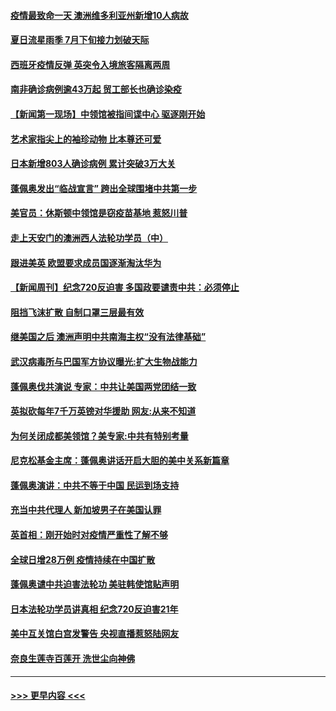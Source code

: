 #### [疫情最致命一天  澳洲维多利亚州新增10人病故](../pages/prog202/a102902963.md?t=07262002) 
#### [夏日流星雨季 7月下旬接力划破天际](../pages/prog202/a102902943.md?t=07262002) 
#### [西班牙疫情反弹 英突令入境旅客隔离两周](../pages/prog202/a102902932.md?t=07262002) 
#### [南非确诊病例逾43万起 贸工部长也确诊染疫](../pages/prog202/a102902908.md?t=07262002) 
#### [【新闻第一现场】中领馆被指间谍中心 驱逐刚开始](../pages/prog202/a102902912.md?t=07262002) 
#### [艺术家指尖上的袖珍动物 比本尊还可爱](../pages/prog202/a102902193.md?t=07262002) 
#### [日本新增803人确诊病例 累计突破3万大关](../pages/prog202/a102902869.md?t=07262002) 
#### [蓬佩奥发出“临战宣言” 跨出全球围堵中共第一步](../pages/prog202/a102902857.md?t=07262002) 
#### [美官员：休斯顿中领馆是窃疫苗基地 惹怒川普](../pages/prog202/a102902835.md?t=07262002) 
#### [走上天安门的澳洲西人法轮功学员（中）](../pages/prog202/a102902795.md?t=07262002) 
#### [跟进美英 欧盟要求成员国逐渐淘汰华为](../pages/prog202/a102902677.md?t=07262002) 
#### [【新闻周刊】纪念720反迫害 多国政要谴责中共：必须停止](../pages/prog202/a102902680.md?t=07262002) 
#### [阻挡飞沫扩散 自制口罩三层最有效](../pages/prog202/a102902362.md?t=07262002) 
#### [继美国之后 澳洲声明中共南海主权“没有法律基础”](../pages/prog202/a102902638.md?t=07262002) 
#### [武汉病毒所与巴国军方协议曝光:扩大生物战能力](../pages/prog202/a102902614.md?t=07262002) 
#### [蓬佩奥伐共演说 专家：中共让美国两党团结一致](../pages/prog202/a102902633.md?t=07262002) 
#### [英拟砍每年7千万英镑对华援助 网友:从来不知道](../pages/prog202/a102902607.md?t=07262002) 
#### [为何关闭成都美领馆？美专家:中共有特别考量](../pages/prog202/a102902357.md?t=07262002) 
#### [尼克松基金主席：蓬佩奥讲话开启大胆的美中关系新篇章](../pages/prog202/a102902495.md?t=07262002) 
#### [蓬佩奥演讲：中共不等于中国 民运到场支持](../pages/prog202/a102902598.md?t=07262002) 
#### [充当中共代理人 新加坡男子在美国认罪](../pages/prog202/a102902596.md?t=07262002) 
#### [英首相：刚开始时对疫情严重性了解不够](../pages/prog202/a102902408.md?t=07262002) 
#### [全球日增28万例 疫情持续在中国扩散](../pages/prog202/a102902421.md?t=07262002) 
#### [蓬佩奥谴中共迫害法轮功 美驻韩使馆贴声明](../pages/prog202/a102902432.md?t=07262002) 
#### [日本法轮功学员讲真相 纪念720反迫害21年](../pages/prog202/a102902383.md?t=07262002) 
#### [美中互关馆白宫发警告 央视直播惹怒陆网友](../pages/prog202/a102902381.md?t=07262002) 
#### [奈良生莲寺百莲开 洗世尘向神佛](../pages/prog202/a102902364.md?t=07262002) 

----
#### [ >>> 更早内容 <<< ](../indexes/prog202-earlier.md)
